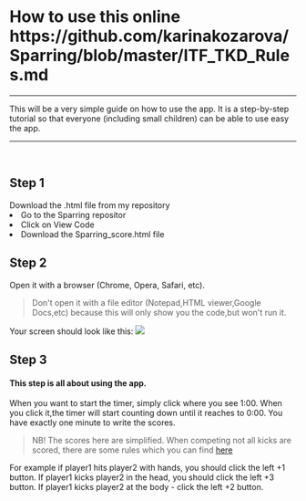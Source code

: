 <h1> How to use this online https://github.com/karinakozarova/Sparring/blob/master/ITF_TKD_Rules.md</h1>
<hr>

This will be a very simple guide on how to use the app. It is a step-by-step tutorial so that everyone (including small children) can be able to use easy the app.
<br> <hr> <br>

<h2> Step 1 </h2>
Download the .html file from my repository
<li> Go to the Sparring repositor <a href="http://imgur.com/a/YG9lV"> </a> </li>
<li> Click on View Code <a href= "http://imgur.com/a/FnzcO"> </a> </li>
<li> Download the Sparring_score.html file <a href= "http://imgur.com/a/jdYps"> </a> </li>

<h2> Step 2 </h2>
Open it with a browser (Chrome, Opera, Safari, etc).
<blockquote> Don't open it with a file editor (Notepad,HTML viewer,Google Docs,etc) because this will only show you the code,but won't run it. </blockquote> Your screen should look like this:
 <a href= "http://imgur.com/tZh1f2B"> <img src = "http://i.imgur.com/tZh1f2B.png"> </a> </li>

<h2> Step 3 </h2>
<h4>This step is all about using the app. </h4> 
When you want to start the timer, simply click where you see 1:00.
When you click it,the timer will start counting down until it reaches to 0:00. You have exactly one minute to write the scores. 

<blockquote> NB! The scores here are simplified. When competing not all kicks are scored, there are some rules which you can find <a href = "https://github.com/karinakozarova/Sparring/blob/master/ITF_TKD_Rules.md"> here </a> </blockquote>

For example if player1 hits player2 with hands, you should click the left +1 button. If player1 kicks player2 in the head, you should click the left +3 button. If player1 kicks player2 at the body - click the left +2 button. 


